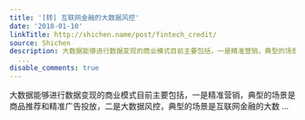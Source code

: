 ```yaml
---
title: '[转] 互联网金融的大数据风控'
date: '2018-01-10'
linkTitle: http://shichen.name/post/fintech_credit/
source: Shichen
description: 大数据能够进行数据变现的商业模式目前主要包括，一是精准营销，典型的场景是商品推荐和精准广告投放，二是大数据风控，典型的场景是互联网金融的大数
  ...
disable_comments: true
---
```

大数据能够进行数据变现的商业模式目前主要包括，一是精准营销，典型的场景是商品推荐和精准广告投放，二是大数据风控，典型的场景是互联网金融的大数 ...